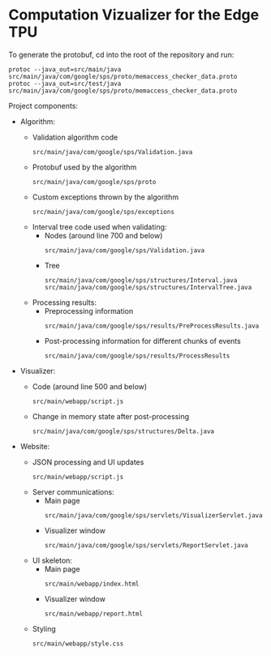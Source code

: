 # Computation Vizualizer for the Edge TPU
To generate the protobuf, cd into the root of the repository and run:
```
protoc --java_out=src/main/java src/main/java/com/google/sps/proto/memaccess_checker_data.proto
protoc --java_out=src/test/java src/main/java/com/google/sps/proto/memaccess_checker_data.proto
```

Project components:
  - Algorithm:
    - Validation algorithm code
      ```
      src/main/java/com/google/sps/Validation.java
      ```
    - Protobuf used by the algorithm
      ```
      src/main/java/com/google/sps/proto
      ```
    - Custom exceptions thrown by the algorithm
      ```
      src/main/java/com/google/sps/exceptions
      ```
    - Interval tree code used when validating:
      - Nodes (around line 700 and below)
        ```
        src/main/java/com/google/sps/Validation.java
        ```
      - Tree
        ```
        src/main/java/com/google/sps/structures/Interval.java
        src/main/java/com/google/sps/structures/IntervalTree.java
        ```
    - Processing results:
      - Preprocessing information
        ```
        src/main/java/com/google/sps/results/PreProcessResults.java
        ```
      - Post-processing information for different chunks of events
        ```
        src/main/java/com/google/sps/results/ProcessResults
        ```

  - Visualizer:
    - Code (around line 500 and below)
      ```
      src/main/webapp/script.js
      ```
    - Change in memory state after post-processing
      ```
      src/main/java/com/google/sps/structures/Delta.java
      ```
  - Website:
    - JSON processing and UI updates
      ```
      src/main/webapp/script.js
      ```
    - Server communications:
      - Main page
        ```
        src/main/java/com/google/sps/servlets/VisualizerServlet.java
        ```
      - Visualizer window
        ```
        src/main/java/com/google/sps/servlets/ReportServlet.java
        ```
    - UI skeleton:
      - Main page
        ```
        src/main/webapp/index.html
        ```
      - Visualizer window
        ```
        src/main/webapp/report.html
        ```
    - Styling
      ```
      src/main/webapp/style.css
      ```
